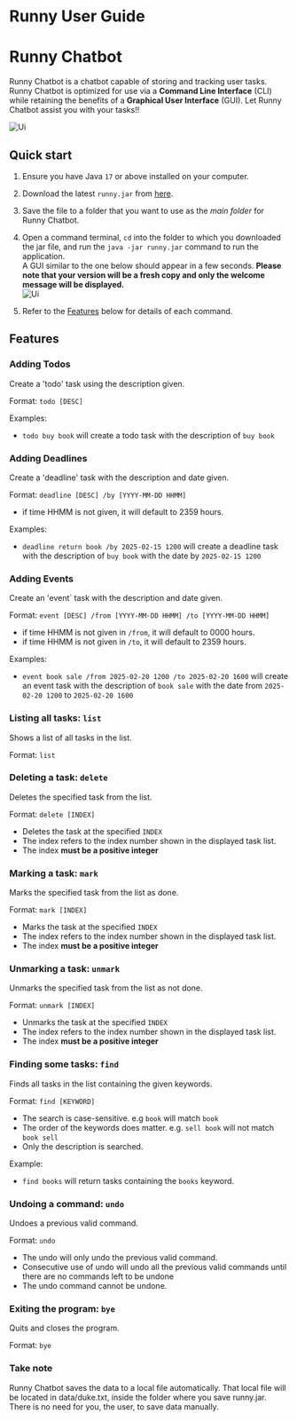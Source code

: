 # Runny User Guide

# Runny Chatbot

Runny Chatbot is a chatbot capable of storing and tracking user tasks. Runny Chatbot is optimized for use via a **Command Line Interface** (CLI) while retaining the benefits of a **Graphical User Interface** (GUI). Let Runny Chatbot assist you with your tasks!!

 ![Ui](Ui.png)


## Quick start
1. Ensure you have Java `17` or above installed on your computer.

1. Download the latest `runny.jar` from [here](https://github.com/TanJieHaoAmos/ip/releases).

1. Save the file to a folder that you want to use as the _main folder_ for Runny Chatbot.

1. Open a command terminal, `cd` into the folder to which you downloaded the jar file, and run the `java -jar runny.jar` command to run the application.<br>
   A GUI similar to the one below should appear in a few seconds. **Please note that your version will be a fresh copy and only the welcome message will be displayed.** <br> 
   ![Ui](Ui.png)

1. Refer to the [Features](#features) below for details of each command.


## Features 
### Adding Todos

Create a 'todo' task using the description given.

Format: `todo [DESC]`

Examples:
* `todo buy book` will create a todo task with the description of `buy book`
  
### Adding Deadlines

Create a 'deadline' task with the description and date given.

Format: `deadline [DESC] /by [YYYY-MM-DD HHMM]`

* if time HHMM is not given, it will default to 2359 hours.

Examples:
* `deadline return book /by 2025-02-15 1200` will create a deadline task with the description of `buy book` with the date by `2025-02-15 1200`

### Adding Events

Create an 'event` task with the description and date given.

Format: `event [DESC] /from [YYYY-MM-DD HHMM] /to [YYYY-MM-DD HHMM]`

* if time HHMM is not given in `/from`, it will default to 0000 hours.
* if time HHMM is not given in `/to`, it will default to 2359 hours.

Examples:
* `event book sale /from 2025-02-20 1200 /to 2025-02-20 1600` will create an event task with the description of `book sale` with the date from `2025-02-20 1200` to `2025-02-20 1600`

### Listing all tasks: `list`

Shows a list of all tasks in the list.

Format: `list`

### Deleting a task: `delete`

Deletes the specified task from the list.

Format: `delete [INDEX]`

* Deletes the task at the specified `INDEX`
* The index refers to the index number shown in the displayed task list.
* The index **must be a positive integer**

### Marking a task: `mark`

Marks the specified task from the list as done.

Format: `mark [INDEX]`

* Marks the task at the specified `INDEX`
* The index refers to the index number shown in the displayed task list.
* The index **must be a positive integer**

### Unmarking a task: `unmark`

Unmarks the specified task from the list as not done.

Format: `unmark [INDEX]`

* Unmarks the task at the specified `INDEX`
* The index refers to the index number shown in the displayed task list.
* The index **must be a positive integer**

### Finding some tasks: `find`

Finds all tasks in the list containing the given keywords.

Format: `find [KEYWORD]`

* The search is case-sensitive. e.g `book` will match `book`
* The order of the keywords does matter. e.g. `sell book` will not match `book sell`
* Only the description is searched.

Example:
* `find books` will return tasks containing the `books` keyword.

### Undoing a command: `undo`

Undoes a previous valid command.

Format: `undo`

* The undo will only undo the previous valid command.
* Consecutive use of undo will undo all the previous valid commands until there are no commands left to be undone
* The undo command cannot be undone.

### Exiting the program: `bye`

Quits and closes the program.

Format: `bye`


### Take note
Runny Chatbot saves the data to a local file automatically. That local file will be located in data/duke.txt, inside the folder where you save runny.jar. There is no need for you, the user, to save data manually.

